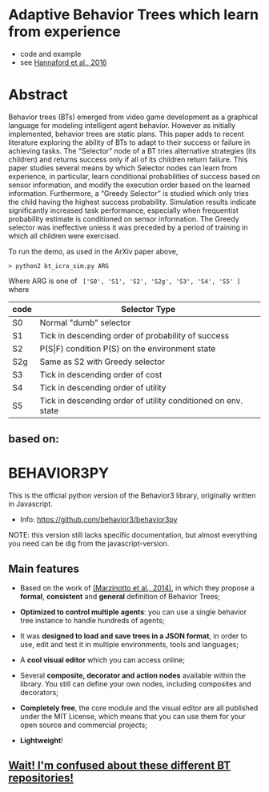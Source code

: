 # Adaptive Behavior Trees which learn from experience
 - code and example
 - see [Hannaford et al., 2016](https://arxiv.org/pdf/1606.09219.pdf)

# Abstract 

Behavior trees (BTs) emerged from video game development as a graphical language for modeling
intelligent agent behavior. However as initially implemented, behavior trees are static plans. This paper adds
to recent literature exploring the ability of BTs to adapt to their success or failure in achieving tasks. The
“Selector” node of a BT tries alternative strategies (its children) and returns success only if all of its children
return failure. This paper studies several means by which Selector nodes can learn from experience, in
particular, learn conditional probabilities of success based on sensor information, and modify the execution
order based on the learned information. Furthermore, a “Greedy Selector” is studied which only tries the child
having the highest success probability. Simulation results indicate significantly increased task performance,
especially when frequentist probability estimate is conditioned on sensor information. The Greedy selector
was ineffective unless it was preceded by a period of training in which all children were exercised.
 
 
To run the demo, as used in the ArXiv paper above, 

```
> python2 bt_icra_sim.py ARG
```
Where ARG is one of ` ['S0', 'S1', 'S2', 'S2g', 'S3', 'S4', 'S5' ]` where 


code | Selector Type
-----|--------------
S0 | Normal "dumb" selector
S1 | Tick in descending order of probability of success
S2 | P(S\|F) condition P(S) on the environment state
S2g | Same as S2 with Greedy selector
S3 | Tick in descending order of cost
S4 | Tick in descending order of utility
S5 | Tick in descending order of utility conditioned on env. state

## based on: 


# BEHAVIOR3PY

This is the official python version of the Behavior3 library, originally written in Javascript.

- Info: https://github.com/behavior3/behavior3py

NOTE: this version still lacks specific documentation, but almost everything you need can be dig from the javascript-version.


## Main features

- Based on the work of [(Marzinotto et al., 2014)](http://www.csc.kth.se/~miccol/Michele_Colledanchise/Publications_files/2013_ICRA_mcko.pdf), in which they propose a **formal**, **consistent** and **general** definition of Behavior Trees;

- **Optimized to control multiple agents**: you can use a single behavior tree instance to handle hundreds of agents;

- It was **designed to load and save trees in a JSON format**, in order to use, edit and test it in multiple environments, tools and languages;

- A **cool visual editor** which you can access online;

- Several **composite, decorator and action nodes** available within the library. You still can define your own nodes, including composites and decorators;

- **Completely free**, the core module and the visual editor are all published under the MIT License, which means that you can use them for your open source and commercial projects;

- **Lightweight**!
 

## [Wait!  I'm confused about these different BT repositories!](https://github.com/collaborative-robotics/ABT/blob/main/wait_im_confused.md)


